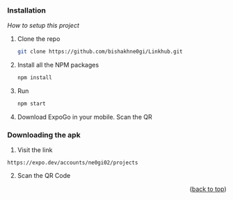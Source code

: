 ### Installation

_How to setup this project_

1. Clone the repo

   ```sh
   git clone https://github.com/bishakhne0gi/Linkhub.git
   ```

2. Install all the NPM packages

   ```sh
   npm install
   ```
  
3. Run

   ```sh
   npm start 
   ```

4. Download ExpoGo in your mobile. Scan the QR

### Downloading the apk

1. Visit the link

```
https://expo.dev/accounts/ne0gi02/projects
```

2. Scan the QR Code

<p align="right">(<a href="#readme-top">back to top</a>)</p>
